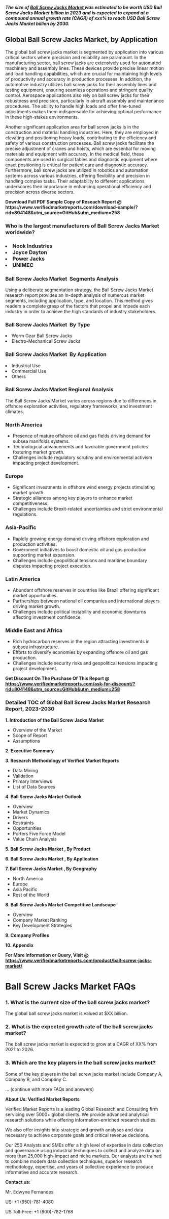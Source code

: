 <p><em><strong>The size of <a href="https://www.verifiedmarketreports.com/download-sample/?rid=804148&utm_source=GitHub&utm_medium=258" target="_blank">Ball Screw Jacks Market </a> was estimated to be worth USD Ball Screw Jacks Market billion in 2023 and is expected to expand at a compound annual growth rate (CAGR) of xxx% to reach USD Ball Screw Jacks Market billion by 2030.</strong></em><br /><h2>Global Ball Screw Jacks Market, by Application</h2><p>The global ball screw jacks market is segmented by application into various critical sectors where precision and reliability are paramount. In the manufacturing sector, ball screw jacks are extensively used for automated machinery and assembly lines. These devices provide precise linear motion and load handling capabilities, which are crucial for maintaining high levels of productivity and accuracy in production processes. In addition, the automotive industry utilizes ball screw jacks for their assembly lines and testing equipment, ensuring seamless operations and stringent quality control. Aerospace applications also rely on ball screw jacks for their robustness and precision, particularly in aircraft assembly and maintenance procedures. The ability to handle high loads and offer fine-tuned adjustments makes them indispensable for achieving optimal performance in these high-stakes environments.</p><p>Another significant application area for ball screw jacks is in the construction and material handling industries. Here, they are employed in elevating and positioning heavy loads, contributing to the efficiency and safety of various construction processes. Ball screw jacks facilitate the precise adjustment of cranes and hoists, which are essential for moving materials and equipment with accuracy. In the medical field, these components are used in surgical tables and diagnostic equipment where exact positioning is critical for patient care and diagnostic accuracy. Furthermore, ball screw jacks are utilized in robotics and automation systems across various industries, offering flexibility and precision in handling complex tasks. Their adaptability to different applications underscores their importance in enhancing operational efficiency and precision across diverse sectors.</p></p><p id="" class=""><strong>Download Full PDF Sample Copy of Reseach Report @ <a target="">https://www.verifiedmarketreports.com/download-sample/?rid=804148&utm_source=GitHub&utm_medium=258</a></strong></p><h3 id="" class="">Who is the largest manufacturers of&nbsp;Ball Screw Jacks Market worldwide?</h3><h3 class=""></Li><Li>Nook Industries</Li><Li> Joyce Dayton</Li><Li> Power Jacks</Li><Li> UNIMEC</h3><h3 id="" class="">Ball Screw Jacks Market &nbsp;Segments Analysis</h3><p id="" class="">Using a deliberate segmentation strategy, the Ball Screw Jacks Market research report provides an in-depth analysis of numerous market segments, including application, type, and location. This method gives readers a complete grasp of the factors that propel and impede each industry in order to achieve the high standards of industry stakeholders.</p><h3 id="" class="">Ball Screw Jacks Market &nbsp;By Type</h3><p></Li><Li>Worm Gear Ball Screw Jacks</Li><Li> Electro-Mechanical Screw Jacks</p><h3 id="" class="">Ball Screw Jacks Market &nbsp;By Application</h3><p class=""></Li><Li>Industrial Use</Li><Li> Commercial Use</Li><Li> Others</p><h3 id="" class="">Ball Screw Jacks Market Regional Analysis</h3><p id="" class="">The Ball Screw Jacks Market varies across regions due to differences in offshore exploration activities, regulatory frameworks, and investment climates.</p><h3 id="" class="">North America</h3><ul><li>Presence of mature offshore oil and gas fields driving demand for subsea manifolds systems.</li><li>Technological advancements and favorable government policies fostering market growth.</li><li>Challenges include regulatory scrutiny and environmental activism impacting project development.</li></ul><h3 id="" class="">Europe</h3><ul><li>Significant investments in offshore wind energy projects stimulating market growth.</li><li>Strategic alliances among key players to enhance market competitiveness.</li><li>Challenges include Brexit-related uncertainties and strict environmental regulations.</li></ul><h3 id="" class="">Asia-Pacific</h3><ul><li>Rapidly growing energy demand driving offshore exploration and production activities.</li><li>Government initiatives to boost domestic oil and gas production supporting market expansion.</li><li>Challenges include geopolitical tensions and maritime boundary disputes impacting project execution.</li></ul><h3 id="" class="">Latin America</h3><ul><li>Abundant offshore reserves in countries like Brazil offering significant market opportunities.</li><li>Partnerships between national oil companies and international players driving market growth.</li><li>Challenges include political instability and economic downturns affecting investment confidence.</li></ul><h3 id="" class="">Middle East and Africa</h3><ul><li>Rich hydrocarbon reserves in the region attracting investments in subsea infrastructure.</li><li>Efforts to diversify economies by expanding offshore oil and gas production.</li><li>Challenges include security risks and geopolitical tensions impacting project development.</li></ul><p id="" class=""><strong>Get Discount On The Purchase Of This Report @ <a href="https://www.verifiedmarketreports.com/ask-for-discount/?rid=804148&utm_source=GitHub&utm_medium=258" target="_blank">https://www.verifiedmarketreports.com/ask-for-discount/?rid=804148&utm_source=GitHub&utm_medium=258</a></strong></p><h3 id="" class="">Detailed TOC of Global Ball Screw Jacks Market Research Report, 2023-2030</h3><p id="" class=""><strong>1. Introduction of the Ball Screw Jacks Market </strong></p><ul><li>Overview of the Market</li><li>Scope of Report</li><li>Assumptions</li></ul><p id="" class=""><strong>2. Executive Summary</strong></p><p id="" class=""><strong>3. Research Methodology of Verified Market Reports</strong></p><ul><li>Data Mining</li><li>Validation</li><li>Primary Interviews</li><li>List of Data Sources</li></ul><p id="" class=""><strong>4. Ball Screw Jacks Market Outlook</strong></p><ul><li>Overview</li><li>Market Dynamics</li><li>Drivers</li><li>Restraints</li><li>Opportunities</li><li>Porters Five Force Model</li><li>Value Chain Analysis</li></ul><p id="" class=""><strong>5. Ball Screw Jacks Market , By Product</strong></p><p id="" class=""><strong>6. Ball Screw Jacks Market , By Application</strong></p><p id="" class=""><strong>7. Ball Screw Jacks Market , By Geography</strong></p><ul><li>North America</li><li>Europe</li><li>Asia Pacific</li><li>Rest of the World</li></ul><p id="" class=""><strong>8. Ball Screw Jacks Market Competitive Landscape</strong></p><ul><li>Overview</li><li>Company Market Ranking</li><li>Key Development Strategies</li></ul><p id="" class=""><strong>9. Company Profiles</strong></p><p id="" class=""><strong>10. Appendix</strong></p><p id="" class=""><strong>For More Information or Query, Visit @ <a href="https://www.verifiedmarketreports.com/product/ball-screw-jacks-market/" target="_blank">https://www.verifiedmarketreports.com/product/ball-screw-jacks-market/</a></strong></p><h1>Ball Screw Jacks Market FAQs</h1><h3>1. What is the current size of the ball screw jacks market?</h3><p>The global ball screw jacks market is valued at $XX billion.</p><h3>2. What is the expected growth rate of the ball screw jacks market?</h3><p>The ball screw jacks market is expected to grow at a CAGR of XX% from 2021 to 2026.</p><h3>3. Which are the key players in the ball screw jacks market?</h3><p>Some of the key players in the ball screw jacks market include Company A, Company B, and Company C.</p>... (continue with more FAQs and answers)</body></html><p id="" class=""><strong>About Us: Verified Market Reports</strong></p><p id="" class="">Verified Market Reports is a leading Global Research and Consulting firm servicing over 5000+ global clients. We provide advanced analytical research solutions while offering information-enriched research studies.</p><p id="" class="">We also offer insights into strategic and growth analyses and data necessary to achieve corporate goals and critical revenue decisions.</p><p id="" class="">Our 250 Analysts and SMEs offer a high level of expertise in data collection and governance using industrial techniques to collect and analyze data on more than 25,000 high-impact and niche markets. Our analysts are trained to combine modern data collection techniques, superior research methodology, expertise, and years of collective experience to produce informative and accurate research.</p><p id="" class=""><strong>Contact us:</strong></p><p id="" class="">Mr. Edwyne Fernandes</p><p id="" class="">US: +1 (650)-781-4080</p><p id="" class="">US Toll-Free: +1 (800)-782-1768</p>
